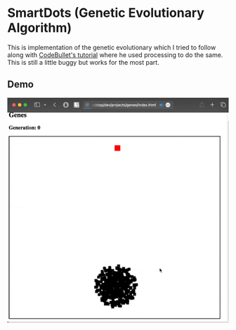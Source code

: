# SmartDots (Genetic Evolutionary Algorithm)

This is implementation of the genetic evolutionary which I tried to follow along with [CodeBullet's tutorial](https://www.youtube.com/watch?v=BOZfhUcNiqk) where he used processing to do the same. This is still a little buggy but works for the most part. 

## Demo

<p align="center">
  <img src="assets/demo.gif" alt="Demo GIF"/>
</p>
